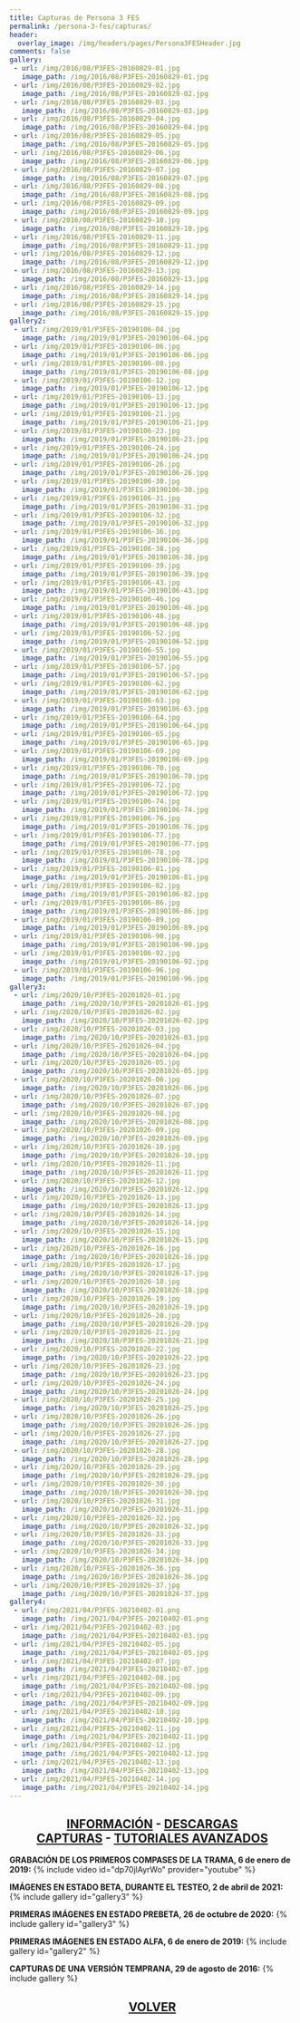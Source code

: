 ```yaml
---
title: Capturas de Persona 3 FES
permalink: /persona-3-fes/capturas/
header:
  overlay_image: /img/headers/pages/Persona3FESHeader.jpg
comments: false
gallery:
 - url: /img/2016/08/P3FES-20160829-01.jpg
   image_path: /img/2016/08/P3FES-20160829-01.jpg
 - url: /img/2016/08/P3FES-20160829-02.jpg
   image_path: /img/2016/08/P3FES-20160829-02.jpg
 - url: /img/2016/08/P3FES-20160829-03.jpg
   image_path: /img/2016/08/P3FES-20160829-03.jpg
 - url: /img/2016/08/P3FES-20160829-04.jpg
   image_path: /img/2016/08/P3FES-20160829-04.jpg
 - url: /img/2016/08/P3FES-20160829-05.jpg
   image_path: /img/2016/08/P3FES-20160829-05.jpg
 - url: /img/2016/08/P3FES-20160829-06.jpg
   image_path: /img/2016/08/P3FES-20160829-06.jpg
 - url: /img/2016/08/P3FES-20160829-07.jpg
   image_path: /img/2016/08/P3FES-20160829-07.jpg
 - url: /img/2016/08/P3FES-20160829-08.jpg
   image_path: /img/2016/08/P3FES-20160829-08.jpg
 - url: /img/2016/08/P3FES-20160829-09.jpg
   image_path: /img/2016/08/P3FES-20160829-09.jpg
 - url: /img/2016/08/P3FES-20160829-10.jpg
   image_path: /img/2016/08/P3FES-20160829-10.jpg
 - url: /img/2016/08/P3FES-20160829-11.jpg
   image_path: /img/2016/08/P3FES-20160829-11.jpg
 - url: /img/2016/08/P3FES-20160829-12.jpg
   image_path: /img/2016/08/P3FES-20160829-12.jpg
 - url: /img/2016/08/P3FES-20160829-13.jpg
   image_path: /img/2016/08/P3FES-20160829-13.jpg
 - url: /img/2016/08/P3FES-20160829-14.jpg
   image_path: /img/2016/08/P3FES-20160829-14.jpg
 - url: /img/2016/08/P3FES-20160829-15.jpg
   image_path: /img/2016/08/P3FES-20160829-15.jpg
gallery2:
 - url: /img/2019/01/P3FES-20190106-04.jpg
   image_path: /img/2019/01/P3FES-20190106-04.jpg
 - url: /img/2019/01/P3FES-20190106-06.jpg
   image_path: /img/2019/01/P3FES-20190106-06.jpg
 - url: /img/2019/01/P3FES-20190106-08.jpg
   image_path: /img/2019/01/P3FES-20190106-08.jpg
 - url: /img/2019/01/P3FES-20190106-12.jpg
   image_path: /img/2019/01/P3FES-20190106-12.jpg
 - url: /img/2019/01/P3FES-20190106-13.jpg
   image_path: /img/2019/01/P3FES-20190106-13.jpg
 - url: /img/2019/01/P3FES-20190106-21.jpg
   image_path: /img/2019/01/P3FES-20190106-21.jpg
 - url: /img/2019/01/P3FES-20190106-23.jpg
   image_path: /img/2019/01/P3FES-20190106-23.jpg
 - url: /img/2019/01/P3FES-20190106-24.jpg
   image_path: /img/2019/01/P3FES-20190106-24.jpg
 - url: /img/2019/01/P3FES-20190106-26.jpg
   image_path: /img/2019/01/P3FES-20190106-26.jpg
 - url: /img/2019/01/P3FES-20190106-30.jpg
   image_path: /img/2019/01/P3FES-20190106-30.jpg
 - url: /img/2019/01/P3FES-20190106-31.jpg
   image_path: /img/2019/01/P3FES-20190106-31.jpg
 - url: /img/2019/01/P3FES-20190106-32.jpg
   image_path: /img/2019/01/P3FES-20190106-32.jpg
 - url: /img/2019/01/P3FES-20190106-36.jpg
   image_path: /img/2019/01/P3FES-20190106-36.jpg
 - url: /img/2019/01/P3FES-20190106-38.jpg
   image_path: /img/2019/01/P3FES-20190106-38.jpg
 - url: /img/2019/01/P3FES-20190106-39.jpg
   image_path: /img/2019/01/P3FES-20190106-39.jpg
 - url: /img/2019/01/P3FES-20190106-43.jpg
   image_path: /img/2019/01/P3FES-20190106-43.jpg
 - url: /img/2019/01/P3FES-20190106-46.jpg
   image_path: /img/2019/01/P3FES-20190106-46.jpg
 - url: /img/2019/01/P3FES-20190106-48.jpg
   image_path: /img/2019/01/P3FES-20190106-48.jpg
 - url: /img/2019/01/P3FES-20190106-52.jpg
   image_path: /img/2019/01/P3FES-20190106-52.jpg
 - url: /img/2019/01/P3FES-20190106-55.jpg
   image_path: /img/2019/01/P3FES-20190106-55.jpg
 - url: /img/2019/01/P3FES-20190106-57.jpg
   image_path: /img/2019/01/P3FES-20190106-57.jpg
 - url: /img/2019/01/P3FES-20190106-62.jpg
   image_path: /img/2019/01/P3FES-20190106-62.jpg
 - url: /img/2019/01/P3FES-20190106-63.jpg
   image_path: /img/2019/01/P3FES-20190106-63.jpg
 - url: /img/2019/01/P3FES-20190106-64.jpg
   image_path: /img/2019/01/P3FES-20190106-64.jpg
 - url: /img/2019/01/P3FES-20190106-65.jpg
   image_path: /img/2019/01/P3FES-20190106-65.jpg
 - url: /img/2019/01/P3FES-20190106-69.jpg
   image_path: /img/2019/01/P3FES-20190106-69.jpg
 - url: /img/2019/01/P3FES-20190106-70.jpg
   image_path: /img/2019/01/P3FES-20190106-70.jpg
 - url: /img/2019/01/P3FES-20190106-72.jpg
   image_path: /img/2019/01/P3FES-20190106-72.jpg
 - url: /img/2019/01/P3FES-20190106-74.jpg
   image_path: /img/2019/01/P3FES-20190106-74.jpg
 - url: /img/2019/01/P3FES-20190106-76.jpg
   image_path: /img/2019/01/P3FES-20190106-76.jpg
 - url: /img/2019/01/P3FES-20190106-77.jpg
   image_path: /img/2019/01/P3FES-20190106-77.jpg
 - url: /img/2019/01/P3FES-20190106-78.jpg
   image_path: /img/2019/01/P3FES-20190106-78.jpg
 - url: /img/2019/01/P3FES-20190106-81.jpg
   image_path: /img/2019/01/P3FES-20190106-81.jpg
 - url: /img/2019/01/P3FES-20190106-82.jpg
   image_path: /img/2019/01/P3FES-20190106-82.jpg
 - url: /img/2019/01/P3FES-20190106-86.jpg
   image_path: /img/2019/01/P3FES-20190106-86.jpg
 - url: /img/2019/01/P3FES-20190106-89.jpg
   image_path: /img/2019/01/P3FES-20190106-89.jpg
 - url: /img/2019/01/P3FES-20190106-90.jpg
   image_path: /img/2019/01/P3FES-20190106-90.jpg
 - url: /img/2019/01/P3FES-20190106-92.jpg
   image_path: /img/2019/01/P3FES-20190106-92.jpg
 - url: /img/2019/01/P3FES-20190106-96.jpg
   image_path: /img/2019/01/P3FES-20190106-96.jpg
gallery3:
 - url: /img/2020/10/P3FES-20201026-01.jpg
   image_path: /img/2020/10/P3FES-20201026-01.jpg
 - url: /img/2020/10/P3FES-20201026-02.jpg
   image_path: /img/2020/10/P3FES-20201026-02.jpg
 - url: /img/2020/10/P3FES-20201026-03.jpg
   image_path: /img/2020/10/P3FES-20201026-03.jpg
 - url: /img/2020/10/P3FES-20201026-04.jpg
   image_path: /img/2020/10/P3FES-20201026-04.jpg
 - url: /img/2020/10/P3FES-20201026-05.jpg
   image_path: /img/2020/10/P3FES-20201026-05.jpg
 - url: /img/2020/10/P3FES-20201026-06.jpg
   image_path: /img/2020/10/P3FES-20201026-06.jpg
 - url: /img/2020/10/P3FES-20201026-07.jpg
   image_path: /img/2020/10/P3FES-20201026-07.jpg
 - url: /img/2020/10/P3FES-20201026-08.jpg
   image_path: /img/2020/10/P3FES-20201026-08.jpg
 - url: /img/2020/10/P3FES-20201026-09.jpg
   image_path: /img/2020/10/P3FES-20201026-09.jpg
 - url: /img/2020/10/P3FES-20201026-10.jpg
   image_path: /img/2020/10/P3FES-20201026-10.jpg
 - url: /img/2020/10/P3FES-20201026-11.jpg
   image_path: /img/2020/10/P3FES-20201026-11.jpg
 - url: /img/2020/10/P3FES-20201026-12.jpg
   image_path: /img/2020/10/P3FES-20201026-12.jpg
 - url: /img/2020/10/P3FES-20201026-13.jpg
   image_path: /img/2020/10/P3FES-20201026-13.jpg
 - url: /img/2020/10/P3FES-20201026-14.jpg
   image_path: /img/2020/10/P3FES-20201026-14.jpg
 - url: /img/2020/10/P3FES-20201026-15.jpg
   image_path: /img/2020/10/P3FES-20201026-15.jpg
 - url: /img/2020/10/P3FES-20201026-16.jpg
   image_path: /img/2020/10/P3FES-20201026-16.jpg
 - url: /img/2020/10/P3FES-20201026-17.jpg
   image_path: /img/2020/10/P3FES-20201026-17.jpg
 - url: /img/2020/10/P3FES-20201026-18.jpg
   image_path: /img/2020/10/P3FES-20201026-18.jpg
 - url: /img/2020/10/P3FES-20201026-19.jpg
   image_path: /img/2020/10/P3FES-20201026-19.jpg
 - url: /img/2020/10/P3FES-20201026-20.jpg
   image_path: /img/2020/10/P3FES-20201026-20.jpg
 - url: /img/2020/10/P3FES-20201026-21.jpg
   image_path: /img/2020/10/P3FES-20201026-21.jpg
 - url: /img/2020/10/P3FES-20201026-22.jpg
   image_path: /img/2020/10/P3FES-20201026-22.jpg
 - url: /img/2020/10/P3FES-20201026-23.jpg
   image_path: /img/2020/10/P3FES-20201026-23.jpg
 - url: /img/2020/10/P3FES-20201026-24.jpg
   image_path: /img/2020/10/P3FES-20201026-24.jpg
 - url: /img/2020/10/P3FES-20201026-25.jpg
   image_path: /img/2020/10/P3FES-20201026-25.jpg
 - url: /img/2020/10/P3FES-20201026-26.jpg
   image_path: /img/2020/10/P3FES-20201026-26.jpg
 - url: /img/2020/10/P3FES-20201026-27.jpg
   image_path: /img/2020/10/P3FES-20201026-27.jpg
 - url: /img/2020/10/P3FES-20201026-28.jpg
   image_path: /img/2020/10/P3FES-20201026-28.jpg
 - url: /img/2020/10/P3FES-20201026-29.jpg
   image_path: /img/2020/10/P3FES-20201026-29.jpg
 - url: /img/2020/10/P3FES-20201026-30.jpg
   image_path: /img/2020/10/P3FES-20201026-30.jpg
 - url: /img/2020/10/P3FES-20201026-31.jpg
   image_path: /img/2020/10/P3FES-20201026-31.jpg
 - url: /img/2020/10/P3FES-20201026-32.jpg
   image_path: /img/2020/10/P3FES-20201026-32.jpg
 - url: /img/2020/10/P3FES-20201026-33.jpg
   image_path: /img/2020/10/P3FES-20201026-33.jpg
 - url: /img/2020/10/P3FES-20201026-34.jpg
   image_path: /img/2020/10/P3FES-20201026-34.jpg
 - url: /img/2020/10/P3FES-20201026-36.jpg
   image_path: /img/2020/10/P3FES-20201026-36.jpg
 - url: /img/2020/10/P3FES-20201026-37.jpg
   image_path: /img/2020/10/P3FES-20201026-37.jpg
gallery4:
 - url: /img/2021/04/P3FES-20210402-01.png
   image_path: /img/2021/04/P3FES-20210402-01.png
 - url: /img/2021/04/P3FES-20210402-03.jpg
   image_path: /img/2021/04/P3FES-20210402-03.jpg
 - url: /img/2021/04/P3FES-20210402-05.jpg
   image_path: /img/2021/04/P3FES-20210402-05.jpg
 - url: /img/2021/04/P3FES-20210402-07.jpg
   image_path: /img/2021/04/P3FES-20210402-07.jpg
 - url: /img/2021/04/P3FES-20210402-08.jpg
   image_path: /img/2021/04/P3FES-20210402-08.jpg
 - url: /img/2021/04/P3FES-20210402-09.jpg
   image_path: /img/2021/04/P3FES-20210402-09.jpg
 - url: /img/2021/04/P3FES-20210402-10.jpg
   image_path: /img/2021/04/P3FES-20210402-10.jpg
 - url: /img/2021/04/P3FES-20210402-11.jpg
   image_path: /img/2021/04/P3FES-20210402-11.jpg
 - url: /img/2021/04/P3FES-20210402-12.jpg
   image_path: /img/2021/04/P3FES-20210402-12.jpg
 - url: /img/2021/04/P3FES-20210402-13.jpg
   image_path: /img/2021/04/P3FES-20210402-13.jpg
 - url: /img/2021/04/P3FES-20210402-14.jpg
   image_path: /img/2021/04/P3FES-20210402-14.jpg
---
```

<h2 style="text-align: center;"><strong><a href="/persona-3-fes/informacion/">INFORMACIÓN</a> - <a href="/persona-3-fes/descargar/">DESCARGAS</a><br>  
<a href="/persona-3-fes/capturas/">CAPTURAS</a> - <a href="/persona-3-fes/tutoriales/">TUTORIALES AVANZADOS</a><br></strong></h2>

**GRABACIÓN DE LOS PRIMEROS COMPASES DE LA TRAMA, 6 de enero de 2019:**
{% include video id="dp70jlAyrWo" provider="youtube" %}

**IMÁGENES EN ESTADO BETA, DURANTE EL TESTEO, 2 de abril de 2021:**
{% include gallery id="gallery3" %}

**PRIMERAS IMÁGENES EN ESTADO PREBETA, 26 de octubre de 2020:**
{% include gallery id="gallery3" %}

**PRIMERAS IMÁGENES EN ESTADO ALFA, 6 de enero de 2019:**
{% include gallery id="gallery2" %}

**CAPTURAS DE UNA VERSIÓN TEMPRANA, 29 de agosto de 2016:**
{% include gallery %}

<h2 style="text-align: center;"><a href="/persona-3-fes/"><strong>VOLVER</strong></a></h2>


